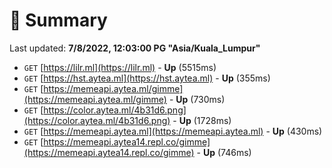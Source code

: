 # 📖 Summary
Last updated: **7/8/2022, 12:03:00 PG "Asia/Kuala_Lumpur"**

- `GET` [https://lilr.ml](https://lilr.ml) - **Up** (5515ms)
- `GET` [https://hst.aytea.ml](https://hst.aytea.ml) - **Up** (355ms)
- `GET` [https://memeapi.aytea.ml/gimme](https://memeapi.aytea.ml/gimme) - **Up** (730ms)
- `GET` [https://color.aytea.ml/4b31d6.png](https://color.aytea.ml/4b31d6.png) - **Up** (1728ms)
- `GET` [https://memeapi.aytea.ml](https://memeapi.aytea.ml) - **Up** (430ms)
- `GET` [https://memeapi.aytea14.repl.co/gimme](https://memeapi.aytea14.repl.co/gimme) - **Up** (746ms)
